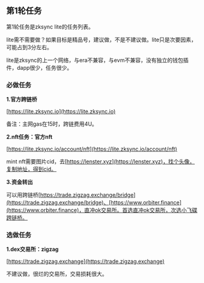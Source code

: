 ## 第1轮任务

第1轮任务是zksync lite的任务列表。

lite需不需要做？如果目标是精品号，建议做，不是不建议做。lite只是次要因素，可能占到3分左右。

lite是zksync的上一个网络，与era不兼容，与evm不兼容，没有独立的钱包插件，dapp很少，任务很少。

### 必做任务

**1.官方跨链桥**

[https://lite.zksync.io](https://lite.zksync.io)

备注：主网gas在15时，跨链费用4U。

**2.nft任务：官方nft**

[https://lite.zksync.io/account/nft](https://lite.zksync.io/account/nft)

mint nft需要图片cid，去[https://lenster.xyz](https://lenster.xyz)，找个头像，复制地址，得到cid。

**3.资金转出**

可以用跨链桥[https://trade.zigzag.exchange/bridge](https://trade.zigzag.exchange/bridge)、[https://www.orbiter.finance](https://www.orbiter.finance)，直冲ok交易所。首选直冲ok交易所，次选小飞碟跨链桥。

### 选做任务

**1.dex交易所：zigzag**

[https://trade.zigzag.exchange](https://trade.zigzag.exchange)

不建议做，很烂的交易所，交易损耗很大。
